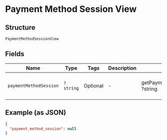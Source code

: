 
# Payment Method Session View

## Structure

`PaymentMethodSessionView`

## Fields

| Name | Type | Tags | Description | Getter | Setter |
|  --- | --- | --- | --- | --- | --- |
| `paymentMethodSession` | `?string` | Optional | - | getPaymentMethodSession(): ?string | setPaymentMethodSession(?string paymentMethodSession): void |

## Example (as JSON)

```json
{
  "payment_method_session": null
}
```

